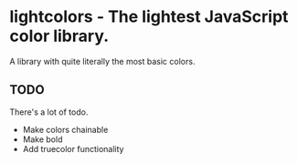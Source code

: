 # lightcolors - The lightest JavaScript color library.

A library with quite literally the most basic colors.

## TODO

There's a lot of todo.
- Make colors chainable
- Make bold
- Add truecolor functionality

